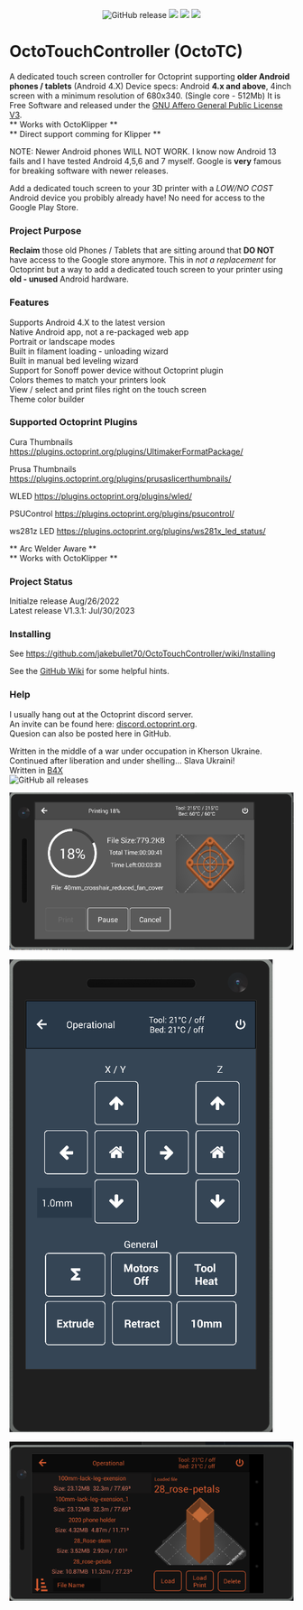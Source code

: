 <p align="center">
  <img src="https://img.shields.io/github/v/release/jakebullet70/OctoTouchController?logo=github&logoColor=white" alt="GitHub release"/>
  <img src="https://img.shields.io/endpoint?url=https://apt.izzysoft.de/fdroid/api/v1/shield/sadLogic.OctoTouchController"/>
  <img src="https://img.shields.io/github/issues-closed-raw/jakebullet70/OctoTouchController"/>
  <img src="https://img.shields.io/github/issues/jakebullet70/OctoTouchController"/>
</p>

# OctoTouchController (OctoTC)
A dedicated touch screen controller for Octoprint supporting **older Android phones / tablets** (Android 4.X) 
Device specs: Android **4.x and above**, 4inch screen with a minimum resolution of 680x340. (Single core - 512Mb) It is Free Software and released under the [GNU Affero General Public License V3](https://www.gnu.org/licenses/agpl-3.0.html).  
** Works with OctoKlipper **  
** Direct support comming for Klipper **  

NOTE: Newer Android phones WILL NOT WORK. I know now Android 13 fails and I have tested Android 4,5,6 and 7 myself. Google is **very** famous for breaking software with newer releases.   

Add a dedicated touch screen to your 3D printer with a *LOW/NO COST* Android device you probibly already have! No need for access to the Google Play Store.  


### Project Purpose
**Reclaim** those old Phones / Tablets that are sitting around that **DO NOT** have access to the Google store anymore. 
This in *not a replacement* for Octoprint but a way to add a dedicated touch screen to your printer using **old - unused** Android hardware.


### Features
Supports Android 4.X to the latest version  
Native Android app, not a re-packaged web app  
Portrait or landscape modes  
Built in filament loading - unloading wizard  
Built in manual bed leveling wizard  
Support for Sonoff power device without Octoprint plugin  
Colors themes to match your printers look  
View / select and print files right on the touch screen  
Theme color builder  
  

### Supported Octoprint Plugins
Cura Thumbnails		https://plugins.octoprint.org/plugins/UltimakerFormatPackage/

Prusa Thumbnails	https://plugins.octoprint.org/plugins/prusaslicerthumbnails/

WLED				https://plugins.octoprint.org/plugins/wled/

PSUControl			https://plugins.octoprint.org/plugins/psucontrol/

ws281z LED			https://plugins.octoprint.org/plugins/ws281x_led_status/

** Arc Welder Aware **  
** Works with OctoKlipper **  

### Project Status
Initialze release Aug/26/2022  
Latest release V1.3.1: Jul/30/2023  

### Installing  
See https://github.com/jakebullet70/OctoTouchController/wiki/Installing  

See the [GitHub Wiki](https://github.com/jakebullet70/OctoTouchController/wiki) for some helpful hints.

### Help  
I usually hang out at the Octoprint discord server.  
An invite can be found here: [discord.octoprint.org](https://discord.octoprint.org).  
Quesion can also be posted here in GitHub.  

Written in the middle of a war under occupation in Kherson Ukraine. Continued after liberation and under shelling... Slava Ukraini!   
Written in [B4X](https://www.b4x.com/)  
![GitHub all releases](https://img.shields.io/github/downloads/jakebullet70/OctoTouchController/total)

![](./github_pics/printing2.png?raw=true "Printing")  

![](./github_pics/portrait-movement.png?raw=true "Movement")  

![](./github_pics/files2.png?raw=true "Files")  



